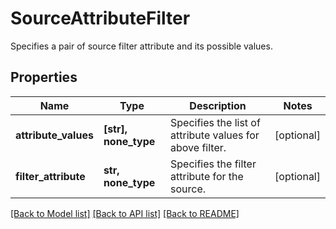 # SourceAttributeFilter

Specifies a pair of source filter attribute and its possible values.

## Properties
Name | Type | Description | Notes
------------ | ------------- | ------------- | -------------
**attribute_values** | **[str], none_type** | Specifies the list of attribute values for above filter. | [optional] 
**filter_attribute** | **str, none_type** | Specifies the filter attribute for the source. | [optional] 

[[Back to Model list]](../README.md#documentation-for-models) [[Back to API list]](../README.md#documentation-for-api-endpoints) [[Back to README]](../README.md)


